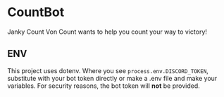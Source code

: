 # CountBot
Janky Count Von Count wants to help you count your way to victory!

## ENV
This project uses dotenv. Where you see `process.env.DISCORD_TOKEN`, substitute with your bot token directly or make a .env file and make your variables. For security reasons, the bot token will **not** be provided.
